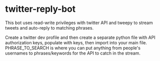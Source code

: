 # twitter-reply-bot
This bot uses read-write privileges with twitter API and tweepy to stream tweets and auto-reply to matching phrases.

Create a twitter dev profile and then create a separate python file with API authorization keys, populate with keys, then import into your main file.  PHRASE_TO_SEARCH is where you can put anything from people's usernames to phrases/keywords for the API to catch in the stream. 
